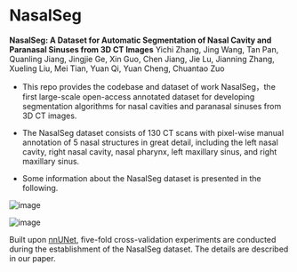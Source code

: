 # NasalSeg

**NasalSeg: A Dataset for Automatic Segmentation of Nasal Cavity and Paranasal Sinuses from 3D CT Images**
Yichi Zhang, Jing Wang, Tan Pan, Quanling Jiang, Jingjie Ge, Xin Guo, Chen Jiang, Jie Lu, Jianning Zhang, Xueling Liu, Mei Tian, Yuan Qi, Yuan Cheng, Chuantao Zuo


*  This repo provides the codebase and dataset of work NasalSeg，the first large-scale open-access annotated dataset for developing segmentation algorithms for nasal cavities and paranasal sinuses from 3D CT images.

*  The NasalSeg dataset consists of 130 CT scans with pixel-wise manual annotation of 5 nasal structures in great detail, including the left nasal cavity, right nasal cavity, nasal pharynx, left maxillary sinus, and right maxillary sinus.

*  Some information about the NasalSeg dataset is presented in the following.

![image](https://github.com/YichiZhang98/NasalSeg/tree/main/fig/example.png)

![image](https://github.com/YichiZhang98/NasalSeg/tree/main/fig/workflow.png)

Built upon [nnUNet](https://github.com/MIC-DKFZ/nnUNet), five-fold cross-validation experiments are conducted during the establishment of the NasalSeg dataset. The details are described in our paper.
